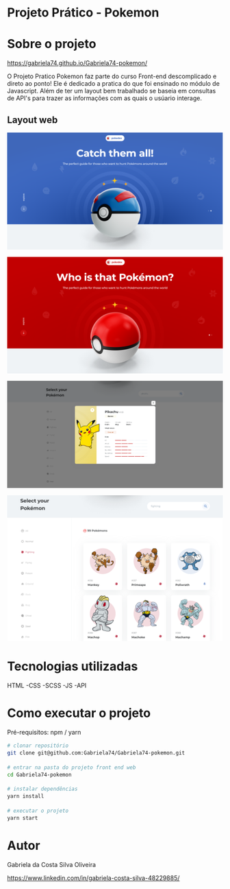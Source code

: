 # Projeto Prático - Pokemon

# Sobre o projeto

 https://gabriela74.github.io/Gabriela74-pokemon/

O Projeto Pratico Pokemon faz parte do curso Front-end descomplicado e direto ao ponto! Ele é dedicado a pratica do que foi ensinado no módulo de Javascript.
Além de ter um layout bem trabalhado se baseia em consultas de API's para trazer as informações com as quais o usúario interage.

## Layout web
![Web 1](https://github.com/Gabriela74/Gabriela74-pokemon/blob/main/readme/home%20blue.png)

![Web 2](https://github.com/Gabriela74/Gabriela74-pokemon/blob/main/readme/home%20red.png)

![web 3](https://github.com/Gabriela74/Gabriela74-pokemon/blob/main/readme/pokemon%20details.png)

![Web 4](https://github.com/Gabriela74/Gabriela74-pokemon/blob/main/readme/search%20page.png)

# Tecnologias utilizadas
HTML
-CSS
-SCSS
-JS
-API

# Como executar o projeto

Pré-requisitos: npm / yarn

```bash
# clonar repositório
git clone git@github.com:Gabriela74/Gabriela74-pokemon.git

# entrar na pasta do projeto front end web
cd Gabriela74-pokemon

# instalar dependências
yarn install

# executar o projeto
yarn start
```

# Autor

Gabriela da Costa Silva Oliveira

https://www.linkedin.com/in/gabriela-costa-silva-48229885/
